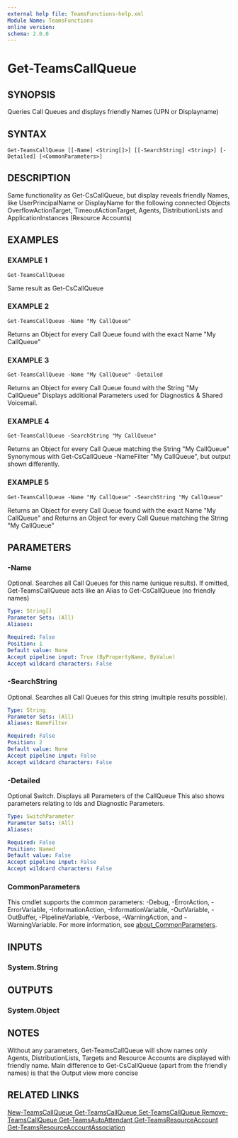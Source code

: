```yaml
---
external help file: TeamsFunctions-help.xml
Module Name: TeamsFunctions
online version:
schema: 2.0.0
---
```


# Get-TeamsCallQueue

## SYNOPSIS
Queries Call Queues and displays friendly Names (UPN or Displayname)

## SYNTAX

```
Get-TeamsCallQueue [[-Name] <String[]>] [[-SearchString] <String>] [-Detailed] [<CommonParameters>]
```

## DESCRIPTION
Same functionality as Get-CsCallQueue, but display reveals friendly Names,
like UserPrincipalName or DisplayName for the following connected Objects
  OverflowActionTarget, TimeoutActionTarget, Agents, DistributionLists and ApplicationInstances (Resource Accounts)

## EXAMPLES

### EXAMPLE 1
```
Get-TeamsCallQueue
```

Same result as Get-CsCallQueue

### EXAMPLE 2
```
Get-TeamsCallQueue -Name "My CallQueue"
```

Returns an Object for every Call Queue found with the exact Name "My CallQueue"

### EXAMPLE 3
```
Get-TeamsCallQueue -Name "My CallQueue" -Detailed
```

Returns an Object for every Call Queue found with the String "My CallQueue"
  Displays additional Parameters used for Diagnostics & Shared Voicemail.

### EXAMPLE 4
```
Get-TeamsCallQueue -SearchString "My CallQueue"
```

Returns an Object for every Call Queue matching the String "My CallQueue"
  Synonymous with Get-CsCallQueue -NameFilter "My CallQueue", but output shown differently.

### EXAMPLE 5
```
Get-TeamsCallQueue -Name "My CallQueue" -SearchString "My CallQueue"
```

Returns an Object for every Call Queue found with the exact Name "My CallQueue" and
  Returns an Object for every Call Queue matching the String "My CallQueue"

## PARAMETERS

### -Name
Optional.
Searches all Call Queues for this name (unique results).
  If omitted, Get-TeamsCallQueue acts like an Alias to Get-CsCallQueue (no friendly names)

```yaml
Type: String[]
Parameter Sets: (All)
Aliases:

Required: False
Position: 1
Default value: None
Accept pipeline input: True (ByPropertyName, ByValue)
Accept wildcard characters: False
```

### -SearchString
Optional.
Searches all Call Queues for this string (multiple results possible).

```yaml
Type: String
Parameter Sets: (All)
Aliases: NameFilter

Required: False
Position: 2
Default value: None
Accept pipeline input: False
Accept wildcard characters: False
```

### -Detailed
Optional Switch.
Displays all Parameters of the CallQueue
This also shows parameters relating to Ids and Diagnostic Parameters.

```yaml
Type: SwitchParameter
Parameter Sets: (All)
Aliases:

Required: False
Position: Named
Default value: False
Accept pipeline input: False
Accept wildcard characters: False
```

### CommonParameters
This cmdlet supports the common parameters: -Debug, -ErrorAction, -ErrorVariable, -InformationAction, -InformationVariable, -OutVariable, -OutBuffer, -PipelineVariable, -Verbose, -WarningAction, and -WarningVariable. For more information, see [about_CommonParameters](http://go.microsoft.com/fwlink/?LinkID=113216).

## INPUTS

### System.String
## OUTPUTS

### System.Object
## NOTES
Without any parameters, Get-TeamsCallQueue will show names only
Agents, DistributionLists, Targets and Resource Accounts are displayed with friendly name.
Main difference to Get-CsCallQueue (apart from the friendly names) is that the
Output view more concise

## RELATED LINKS

[New-TeamsCallQueue
Get-TeamsCallQueue
  Set-TeamsCallQueue
  Remove-TeamsCallQueue
  Get-TeamsAutoAttendant
  Get-TeamsResourceAccount
  Get-TeamsResourceAccountAssociation]()

